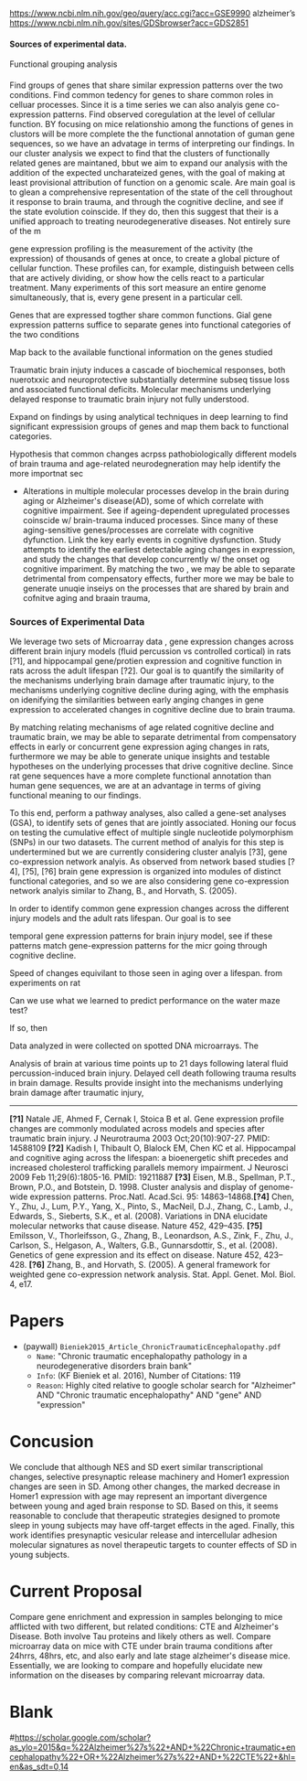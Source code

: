 
https://www.ncbi.nlm.nih.gov/geo/query/acc.cgi?acc=GSE9990 alzheimer’s 
https://www.ncbi.nlm.nih.gov/sites/GDSbrowser?acc=GDS2851 

#### Sources of experimental data. 
Functional grouping analysis


#### 
Find groups of genes that share similar expression patterns over the two conditions. Find common tedency for genes to share common roles in celluar processes. Since it is a time series we can also analyis gene co-expression patterns. Find observed coregulation at the level of cellular function. BY focusing on mice relationshio among the functions of genes in clustors will be more complete the the functional annotation of guman gene sequences, so we have an advatage in terms of interpreting our findings. In our cluster analysis we expect to find that the clusters of functionally related genes are maintaned, bbut we aim to expand our analysis with the addition of the expected uncharateized genes, with the goal of making at least provisional attribution of function on a genomic scale.  Are main goal is to glean a comprehensive representation of the state of the cell throughout it response to brain trauma, and through the cognitive decline, and see if the state evolution coinscide. If they do, then this suggest that their is a unified approach to treating neurodegenerative diseases. Not entirely sure of the m

gene expression profiling is the measurement of the activity (the expression) of thousands of genes at once, to create a global picture of cellular function. These profiles can, for example, distinguish between cells that are actively dividing, or show how the cells react to a particular treatment. Many experiments of this sort measure an entire genome simultaneously, that is, every gene present in a particular cell.

Genes that are expressed togther share common functions. Gial gene expression patterns suffice to separate genes into functional categories of the two conditions

Map back to the available functional information on the genes studied

Traumatic brain injuty induces a cascade of biochemical responses, both nuerotxxic and neuroprotective substantially determine subseq tissue loss and associated functional deficits. 
Molecular mechanisms underlying delayed response to traumatic brain injury not fully understood. 

Expand on findings by using analytical techniques in deep learning to find significant expressision groups of genes and map them back to functional categories. 

Hypothesis that common changes acrpss pathobiologically different models of brain trauma and age-related neurodegneration may help identify the more importnat sec

- Alterations in multiple molecular processes develop in the brain during aging or Alzheimer's disease(AD), some of which correlate with cognitive impairment. See if ageing-dependent upregulated processes coinscide w/ brain-trauma induced  processes. Since many of these aging-sensitive genes/processes are correlate with cognitive dyfunction. Link the key early events in cognitive dysfunction. Study attempts to identify the earliest detectable aging changes in expression, and study the changes that develop concurrently w/ the onset og cognitive impariment. By matching the two , we may be able to separate detrimental from compensatory effects, further more we may be bale to generate unuqie inseiys on the processes that are shared by brain and cofnitve aging and braain trauma,

### Sources of Experimental Data
We leverage two sets of Microarray data , gene expression changes across different brain injury models (fluid percussion vs controlled cortical) in rats [?1], and hippocampal gene/protien expression and cognitive function in rats across the adult lifespan [?2]. Our goal is to quantify the similarity of the mechanisms underlying brain damage after traumatic injury, to the mechanisms underlying cognitive decline during aging, with the emphasis on idenifying the similarities between early anging changes in gene expression to accelerated changes in cognitive decline due to brain trauma. 

By matching relating mechanisms of age related cognitive decline and traumatic brain, we may be able to separate detrimental from compensatory effects in early or concurrent gene expression aging changes in rats, furthermore we may be able to generate unique insights and testable hypotheses on the underlying processes that drive cognitive decline. Since rat gene sequences have a more complete functional annotation than human gene sequences, we are at an advantage in terms of giving functional meaning to our findings. 

To this end, perform a pathway analyses, also called a gene-set analyses (GSA), to identify sets of genes that are jointly associated. Honing our focus on testing the cumulative effect of multiple single nucleotide polymorphism (SNPs) in our two datasets. The current method of analyis for this step is undertermined but we are currently considering cluster analyis [?3], gene co-expression network analyis. As observed from network based studies [?4], [?5], [?6] brain gene expression is organized into modules of
distinct functional categories, and so we are also considering gene co-expression network analyis similar to Zhang, B., and Horvath, S. (2005). 



In order to identify common gene expression changes across the different injury models and the adult rats lifespan. Our goal is to see 

temporal gene expression patterns for brain injury model, see if these patterns match gene-expression patterns for the micr going through cognitive decline. 

Speed of changes equivilant to those seen in aging over a lifespan. 
from experiments on rat

Can we use what we learned to predict performance on the water maze test? 

If so, then 



Data analyzed in were collected on spotted DNA microarrays. The

Analysis of brain at various time points up to 21 days following lateral fluid percussion-induced brain injury. Delayed cell death following trauma results in brain damage. Results provide insight into the mechanisms underlying brain damage after traumatic injury, 

------------------------------------------------
**[?1]** Natale JE, Ahmed F, Cernak I, Stoica B et al. Gene expression profile changes are commonly modulated across models and species after traumatic brain injury. J Neurotrauma 2003 Oct;20(10):907-27. PMID: 14588109 **[?2]** 	Kadish I, Thibault O, Blalock EM, Chen KC et al. Hippocampal and cognitive aging across the lifespan: a bioenergetic shift precedes and increased cholesterol trafficking parallels memory impairment. J Neurosci 2009 Feb 11;29(6):1805-16. PMID: 19211887 **[?3]** Eisen, M.B., Spellman, P.T., Brown, P.O., and Botstein, D. 1998. Cluster analysis and display of genome-wide expression patterns. Proc.Natl. Acad.Sci. 95: 14863–14868.**[?4]** Chen, Y., Zhu, J., Lum, P.Y., Yang, X., Pinto, S., MacNeil, D.J., Zhang, C., Lamb, J., Edwards, S., Sieberts, S.K., et al. (2008). Variations in DNA elucidate molecular networks that cause disease. Nature 452, 429–435. **[?5]** Emilsson, V., Thorleifsson, G., Zhang, B., Leonardson, A.S., Zink, F., Zhu, J., Carlson, S., Helgason, A., Walters, G.B., Gunnarsdottir, S., et al. (2008). Genetics of gene expression and its effect on disease. Nature 452, 423–428. **[?6]** Zhang, B., and Horvath, S. (2005). A general framework for weighted gene co-expression network analysis. Stat. Appl. Genet. Mol. Biol. 4, e17.



# Papers 
- (paywall) `Bieniek2015_Article_ChronicTraumaticEncephalopathy.pdf`
    - `Name`: "Chronic traumatic encephalopathy pathology in a neurodegenerative disorders brain bank"
    - `Info`: (KF Bieniek et al. 2016), Number of Citations: 119
    - `Reason`: Highly cited relative to google scholar search for "Alzheimer" AND "Chronic traumatic encephalopathy" AND "gene" AND "expression"
# Concusion
We conclude that although NES and SD exert similar transcriptional changes, selective presynaptic release machinery and Homer1 expression changes are seen in SD. Among other changes, the marked decrease in Homer1 expression with age may represent an important divergence between young and aged brain response to SD. Based on this, it seems reasonable to conclude that therapeutic strategies designed to promote sleep in young subjects may have off-target effects in the aged. Finally, this work identifies presynaptic vesicular release and intercellular adhesion molecular signatures as novel therapeutic targets to counter effects of SD in young subjects.

# Current Proposal 
Compare gene enrichment and expression in samples belonging to mice afflicted with two different, but related conditions: CTE and Alzheimer's Disease. Both involve Tau proteins and likely others as well. Compare microarray data on mice with CTE under brain trauma conditions after 24hrrs, 48hrs, etc, and also early and late stage alzheimer's disease mice. Essentially, we are looking to compare and hopefully elucidate new information on the diseases by comparing relevant microarray data. 


# Blank
#https://scholar.google.com/scholar?as_ylo=2015&q=%22Alzheimer%27s%22+AND+%22Chronic+traumatic+encephalopathy%22+OR+%22Alzheimer%27s%22+AND+%22CTE%22+&hl=en&as_sdt=0,14
